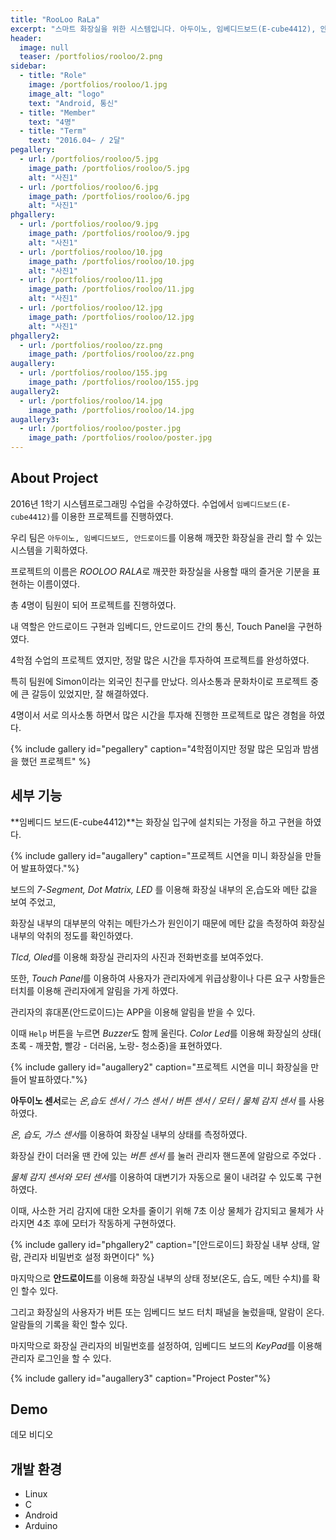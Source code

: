 ```yaml
---
title: "RooLoo RaLa"
excerpt: "스마트 화장실을 위한 시스템입니다. 아두이노, 임베디드보드(E-cube4412), 안드로이드를 사용하였습니다."
header:
  image: null
  teaser: /portfolios/rooloo/2.png
sidebar:
  - title: "Role"
    image: /portfolios/rooloo/1.jpg
    image_alt: "logo"
    text: "Android, 통신"
  - title: "Member"
    text: "4명"
  - title: "Term"
    text: "2016.04~ / 2달"
pegallery:
  - url: /portfolios/rooloo/5.jpg
    image_path: /portfolios/rooloo/5.jpg
    alt: "사진1"
  - url: /portfolios/rooloo/6.jpg
    image_path: /portfolios/rooloo/6.jpg
    alt: "사진1"
phgallery:
  - url: /portfolios/rooloo/9.jpg
    image_path: /portfolios/rooloo/9.jpg
    alt: "사진1"
  - url: /portfolios/rooloo/10.jpg
    image_path: /portfolios/rooloo/10.jpg
    alt: "사진1"
  - url: /portfolios/rooloo/11.jpg
    image_path: /portfolios/rooloo/11.jpg
    alt: "사진1"
  - url: /portfolios/rooloo/12.jpg
    image_path: /portfolios/rooloo/12.jpg
    alt: "사진1"
phgallery2:
  - url: /portfolios/rooloo/zz.png
    image_path: /portfolios/rooloo/zz.png
augallery:
  - url: /portfolios/rooloo/155.jpg
    image_path: /portfolios/rooloo/155.jpg
augallery2:
  - url: /portfolios/rooloo/14.jpg
    image_path: /portfolios/rooloo/14.jpg
augallery3:
  - url: /portfolios/rooloo/poster.jpg
    image_path: /portfolios/rooloo/poster.jpg
---
```


## About Project

2016년 1학기 시스템프로그래밍 수업을 수강하였다. 수업에서 `임베디드보드(E-cube4412)`를 이용한 프로젝트를 진행하였다.

우리 팀은 `아두이노, 임베디드보드, 안드로이드`를 이용해 깨끗한 화장실을 관리 할 수 있는 시스템을 기획하였다.

프로젝트의 이름은 *ROOLOO RALA*로 깨끗한 화장실을 사용할 때의 즐거운 기분을 표현하는 이름이였다.

총 4명이 팀원이 되어 프로젝트를 진행하였다.

내 역할은 안드로이드 구현과 임베디드, 안드로이드 간의 통신, Touch Panel을 구현하였다.

4학점 수업의 프로젝트 였지만, 정말 많은 시간을 투자하여 프로젝트를 완성하였다.

특히 팀원에 Simon이라는 외국인 친구를 만났다. 의사소통과 문화차이로 프로젝트 중에 큰 갈등이 있었지만, 잘 해결하였다.

4명이서 서로 의사소통 하면서 많은 시간을 투자해 진행한 프로젝트로 많은 경험을 하였다.

{% include gallery id="pegallery" caption="4학점이지만 정말 많은 모임과 밤샘을 했던 프로젝트" %}

## 세부 기능

**임베디드 보드(E-cube4412)**는 화장실 입구에 설치되는 가정을 하고 구현을 하였다.

{% include gallery id="augallery"  caption="프로젝트 시연을 미니 화장실을 만들어 발표하였다."%}

보드의 *7-Segment, Dot Matrix, LED* 를 이용해 화장실 내부의 온,습도와 메탄 값을 보여 주었고,

화장실 내부의 대부분의 악취는 메탄가스가 원인이기 때문에 메탄 값을 측정하여 화장실 내부의 악취의 정도를 확인하였다.

*Tlcd, Oled*를 이용해 화장실 관리자의 사진과 전화번호를 보여주었다.

또한, *Touch Panel*를 이용하여 사용자가 관리자에게 위급상황이나 다른 요구 사항들은 터치를 이용해 관리자에게 알림을 가게 하였다.

관리자의 휴대폰(안드로이드)는 APP을 이용해 알림을 받을 수 있다. 

이때 `Help` 버튼을 누르면 *Buzzer*도 함께 울린다. *Color Led*를 이용해 화장실의 상태( 초록 - 깨끗함, 빨강 - 더러움, 노랑- 청소중)을 표현하였다.


{% include gallery id="augallery2"  caption="프로젝트 시연을 미니 화장실을 만들어 발표하였다."%}

**아두이노 센서**로는 *온,습도 센서 / 가스 센서 / 버튼 센서 / 모터 / 물체 감지 센서* 를 사용하였다.

*온, 습도, 가스 센서*를 이용하여 화장실 내부의 상태를 측정하였다.

화장실 칸이 더러울 땐 칸에 있는 *버튼 센서* 를 눌러 관리자 핸드폰에 알람으로 주었다 .

*물체 감지 센서와 모터 센서*를 이용하여 대변기가 자동으로 물이 내려갈 수 있도록 구현하였다.

이때, 사소한 거리 감지에 대한 오차를 줄이기 위해 7초 이상 물체가 감지되고 물체가 사라지면 4초 후에 모터가 작동하게 구현하였다.

{% include gallery id="phgallery2" caption="[안드로이드] 화장실 내부 상태, 알람, 관리자 비밀번호 설정 화면이다" %}


마지막으로 **안드로이드**를 이용해 화장실 내부의 상태 정보(온도, 습도, 메탄 수치)를 확인 할수 있다.

그리고 화장실의 사용자가 버튼 또는 임베디드 보드 터치 패널을 눌렀을때, 알람이 온다. 알람들의 기록을 확인 할수 있다.

마지막으로 화장실 관리자의 비밀번호를 설정하여, 임베디드 보드의 *KeyPad*를 이용해 관리자 로그인을 할 수 있다.


{% include gallery id="augallery3"  caption="Project Poster"%}

## Demo
데모 비디오

## 개발 환경
- Linux
- C
- Android
- Arduino


